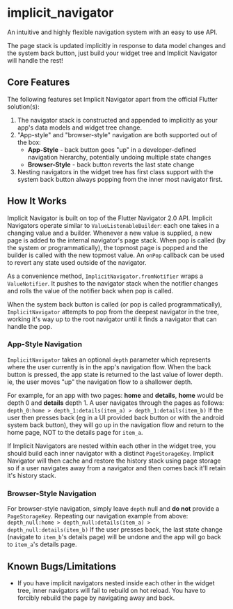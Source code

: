 # implicit_navigator

An intuitive and highly flexible navigation system with an easy to use API.

The page stack is updated implicitly in response to data model changes and the system back button, just build your
widget tree and Implicit Navigator will handle the rest!

## Core Features

The following features set Implicit Navigator apart from the official Flutter solution(s):

1. The navigator stack is constructed and appended to implicitly as your app's data models and widget tree change.
2. "App-style" and "browser-style" navigation are both supported out of the box:
   * **App-Style** - back button goes "up" in a developer-defined navigation hierarchy, potentially undoing multiple
state changes
   * **Browser-Style** - back button reverts the last state change
3. Nesting navigators in the widget tree has first class support with the system back button always popping from the
inner most navigator first.

## How It Works

Implicit Navigator is built on top of the Flutter Navigator 2.0 API. Implicit Navigators operate similar to
`ValueListenableBuilder`: each one takes in a changing value and a builder. Whenever a new value is supplied, a new page
is added to the internal navigator's page stack. When pop is called (by the system or programmatically), the topmost
page is popped and the builder is called with the new topmost value. An `onPop` callback can be used to revert any state
used outside of the navigator.

As a convenience method, `ImplicitNavigator.fromNotifier` wraps a `ValueNotifier`. It pushes to the navigator stack when
the notifier changes and rolls the value of the notifier back when pop is called.

When the system back button is called (or pop is called programmatically), `ImplicitNavigator` attempts to pop from the
deepest navigator in the tree, working it's way up to the root navigator until it finds a navigator that can handle the
pop.

### App-Style Navigation

`ImplicitNavigator` takes an optional `depth` parameter which represents where the user currently is in the app's
navigation flow. When the back button is pressed, the app state is returned to the last value of lower depth. ie, the
user moves "up" the navigation flow to a shallower depth.

For example, for an app with two pages: **home** and **details**, **home** would be depth 0 and **details** depth 1. A
user navigates through the pages as follows:
    `depth_0:home > depth_1:details(item_a) > depth_1:details(item_b)`
If the user then presses back (eg in a UI provided back button or with the android system back button), they will go up
in the navigation flow and return to the home page, NOT to the details page for `item_a`.

If Implicit Navigators are nested within each other in the widget tree, you should build each inner navigator with a
distinct `PageStorageKey`. Implicit Navigator will then cache and restore the history stack using page storage so if a
user navigates away from a navigator and then comes back it'll retain it's history stack.

### Browser-Style Navigation

For browser-style navigation, simply leave `depth` null and **do not** provide a `PageStorageKey`. Repeating our
navigation example from above:
    `depth_null:home > depth_null:details(item_a) > depth_null:details(item_b)`
If the user presses back, the last state change (navigate to `item_b`'s details page) will be undone and the app will go
back to `item_a`'s details page.

## Known Bugs/Limitations

* If you have implicit navigators nested inside each other in the widget tree, inner navigators will fail to rebuild on
hot reload. You have to forcibly rebuild the page by navigating away and back.
